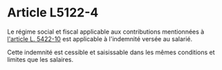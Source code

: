 # Article L5122-4

Le régime social et fiscal applicable aux contributions mentionnées à [l'article L. 5422-10][1] est applicable à l'indemnité versée au salarié. 

Cette indemnité est cessible et saisissable dans les mêmes conditions et limites que les salaires.

 [1]: /affichCodeArticle.do?cidTexte=LEGITEXT000006072050&idArticle=LEGIARTI000006903832&dateTexte=&categorieLien=cid